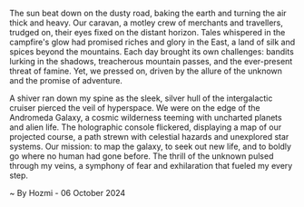 
The sun beat down on the dusty road, baking the earth and turning the air thick and heavy. Our caravan, a motley crew of merchants and travellers, trudged on, their eyes fixed on the distant horizon. Tales whispered in the campfire's glow had promised riches and glory in the East, a land of silk and spices beyond the mountains. Each day brought its own challenges: bandits lurking in the shadows, treacherous mountain passes, and the ever-present threat of famine. Yet, we pressed on, driven by the allure of the unknown and the promise of adventure.

A shiver ran down my spine as the sleek, silver hull of the intergalactic cruiser pierced the veil of hyperspace. We were on the edge of the Andromeda Galaxy, a cosmic wilderness teeming with uncharted planets and alien life. The holographic console flickered, displaying a map of our projected course, a path strewn with celestial hazards and unexplored star systems. Our mission: to map the galaxy, to seek out new life, and to boldly go where no human had gone before. The thrill of the unknown pulsed through my veins, a symphony of fear and exhilaration that fueled my every step. 

~ By Hozmi - 06 October 2024

